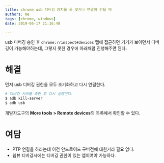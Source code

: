 ```yaml
---
title: chrome usb 디버깅 장치를 못 찾거나 연결이 안될 때
authors: me
tags: [chrome, windows]
date: 2019-06-17 21:16:40

---
```


usb 디버깅 승인 후 `chrome://inspect#devices` 탭에 접근하면 기기가 보이면서 디버깅이 가능해야하는데,
그렇지 못한 경우에 아래처럼 진행해주면 된다.

# 해결

먼저 usb 디버깅 권한을 모두 초기화하고 다시 연결한다.

```bash
# 디버깅 서버를 죽인 후 다시 실행한다.
$ adb kill-server
$ adb usb
```

개발자도구의 **More tools > Remote devices**의 목록에서 확인할 수 있다.

# 여담

- PTP 연결을 하라는데 이건 안드로이드 구버전에 대한거라 필요 없다.
- 웹뷰 디버깅시에는 디버깅 권한이 있는 앱이여야 가능하다.
